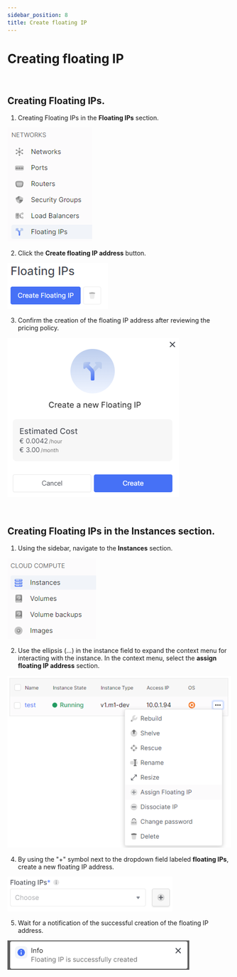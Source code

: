 ```yaml
---
sidebar_position: 8
title: Create floating IP
---
```



# Creating floating IP


<br />

## Creating **Floating IPs**.

1. Creating Floating IPs in the **Floating IPs** section.

![](../../img/floating-ip/1.png)

2. Click the **Create floating IP address** button.

![](../../img/floating-ip/2.png)

3. Confirm the creation of the floating IP address after reviewing the pricing policy.

![](../../img/floating-ip/3.png)


<br />

## Creating Floating IPs in the **Instances** section.
1. Using the sidebar, navigate to the **Instances** section.

![](../../img/floating-ip/16.png)

2. Use the ellipsis (...) in the instance field to expand the context menu for interacting with the instance. In the context menu, select the **assign floating IP address** section.

![](../../img/floating-ip/4.png)

4. By using the "+" symbol next to the dropdown field labeled **floating IPs**, create a new floating IP address.

![](../../img/floating-ip/5.png)

5. Wait for a notification of the successful creation of the floating IP address.

![](../../img/floating-ip/6.png)